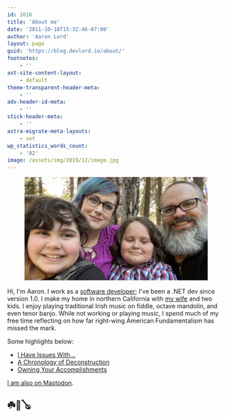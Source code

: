 ```yaml
---
id: 1016
title: 'About me'
date: '2011-10-18T15:32:46-07:00'
author: 'Aaron Lord'
layout: page
guid: 'https://blog.devlord.io/about/'
footnotes:
    - ''
ast-site-content-layout:
    - default
theme-transparent-header-meta:
    - ''
adv-header-id-meta:
    - ''
stick-header-meta:
    - ''
astra-migrate-meta-layouts:
    - set
wp_statistics_words_count:
    - '82'
image: /assets/img/2019/12/image.jpg
---
```


<!-- wp:image {"id":2604,"sizeSlug":"full","linkDestination":"none","align":"wide","className":"is-style-default","style":{"border":{"radius":"0px"}}} -->
<figure class="wp-block-image alignwide size-full has-custom-border is-style-default"><img src="/assets/img/2024/03/11A4CE55-4F01-41EF-9358-C6342BB59CF1_1_105_c-edited.jpeg" alt="" class="wp-image-2604" style="border-radius:0px"/></figure>
<!-- /wp:image -->

<!-- wp:paragraph -->
<p>Hi, I'm Aaron. I work as a <a href="https://www.devlord.io" title="">software developer</a>; I've been a .NET dev since version 1.0. I make my home in northern California with <a href="http://howvast.wordpress.com">my wife</a> and two kids. I enjoy playing traditional Irish music on fiddle, octave mandolin, and even tenor banjo. While not working or playing music, I spend much of my free time reflecting on how far right-wing American Fundamentalism has missed the mark.</p>
<!-- /wp:paragraph -->

<!-- wp:paragraph -->
<p>Some highlights below:</p>
<!-- /wp:paragraph -->

<!-- wp:list -->
<ul class="wp-block-list"><!-- wp:list-item -->
<li><a title="" href="/2012/02/28/i-have-issues-with/">I Have Issues With...</a></li>
<!-- /wp:list-item -->

<!-- wp:list-item -->
<li><a title="" href="/2019/12/07/a-chronology-of-deconstruction/">A Chronology of Deconstruction</a></li>
<!-- /wp:list-item -->

<!-- wp:list-item -->
<li><a href="/2024/03/27/owning-your-accomplishments/">Owning Your Accomplishments</a></li>
<!-- /wp:list-item --></ul>
<!-- /wp:list -->

<!-- wp:paragraph -->
<p><a href="https://hachyderm.io/@devlord" rel="me">I am also on Mastodon</a>.</p>
<!-- /wp:paragraph -->

<!-- wp:heading -->
<h2 class="wp-block-heading">☘️🎻🪕</h2>
<!-- /wp:heading -->

<!-- wp:paragraph -->
<p></p>
<!-- /wp:paragraph -->
